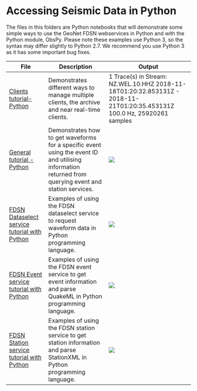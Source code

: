 # Accessing Seismic Data in Python

The files in this folders are Python notebooks that will demonstrate some simple ways to use the GeoNet FDSN webservices in Python and with the Python module, ObsPy. Please note these examples use Python 3, so the syntax may differ slightly to Python 2.7. We recommend you use Python 3 as it has some important bug fixes.

| File | Description | Output |
|------|-------------|--------|
| [Clients tutorial- Python](Python/GeoNet_FDSN_demo_clients.ipynb) | Demonstrates different ways to manage multiple clients, the archive and near real-time clients. | 1 Trace(s) in Stream: NZ.WEL.10.HHZ 2018-11-18T01:20:32.853131Z - 2018-11-21T01:20:35.453131Z 100.0 Hz, 25920261 samples
|[General tutorial - Python](Python/GeoNet_FDSN_demo_general.ipynb) | Demonstrates how to get waveforms for a specific event using the event ID and utilising information returned from querying event and station services.|<img src="Python/waveform.png">
| [FDSN Dataselect service tutorial with Python](Python/GeoNet_FDSN_demo_dataselect.ipynb) |Examples of using the FDSN dataselect service to request waveform data in Python programming language.|<img src="Python/day_plot.png">
|[FDSN Event service tutorial with Python](Python/GeoNet_FDSN_demo_event.ipynb) |Examples of using the FDSN event service to get event information and parse QuakeML in Python programming language.|<img src ="Python/event.png">
| [FDSN Station service tutorial with Python](Python/GeoNet_FDSN_demo_station.ipynb) |Examples of using the FDSN station service to get station information and parse StationXML in Python programming language.| <img src="Python/station.png">
